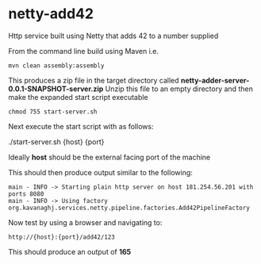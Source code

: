 netty-add42
===========

Http service built using Netty that adds 42 to a number supplied

From the command line build using Maven i.e.

    mvn clean assembly:assembly

This produces a zip file in the target directory called __netty-adder-server-0.0.1-SNAPSHOT-server.zip__
Unzip this file to an empty directory and then make the expanded start script executable

    chmod 755 start-server.sh

Next execute the start script with as follows:

   ./start-server.sh {host} {port}

Ideally __host__ should be the external facing port of the machine

This should then produce output similar to the following:

    main - INFO -> Starting plain http server on host 181.254.56.201 with ports 8080
    main - INFO -> Using factory org.kavanaghj.services.netty.pipeline.factories.Add42PipelineFactory

Now test by using a browser and navigating to:

    http://{host}:{port}/add42/123

This should produce an output of __165__
